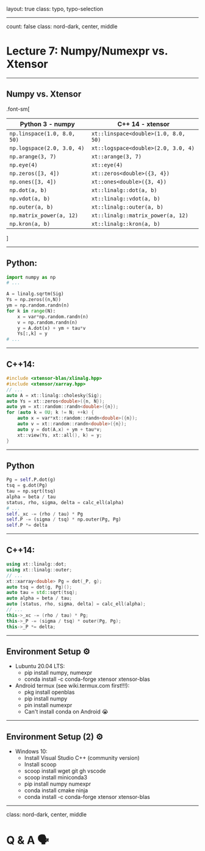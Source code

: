 layout: true
class: typo, typo-selection

---

count: false
class: nord-dark, center, middle

# Lecture 7: Numpy/Numexpr vs. Xtensor

---

## Numpy vs. Xtensor

.font-sm[

| Python 3 - numpy            | C++ 14 - xtensor                     |
| --------------------------- | ------------------------------------ |
| `np.linspace(1.0, 8.0, 50)` | `xt::linspace<double>(1.0, 8.0, 50)` |
| `np.logspace(2.0, 3.0, 4)`  | `xt::logspace<double>(2.0, 3.0, 4)`  |
| `np.arange(3, 7)`           | `xt::arange(3, 7)`                   |
| `np.eye(4)`                 | `xt::eye(4)`                         |
| `np.zeros([3, 4])`          | `xt::zeros<double>({3, 4})`          |
| `np.ones([3, 4])`           | `xt::ones<double>({3, 4})`           |
| `np.dot(a, b)`              | `xt::linalg::dot(a, b)`              |
| `np.vdot(a, b)`             | `xt::linalg::vdot(a, b)`             |
| `np.outer(a, b)`            | `xt::linalg::outer(a, b)`            |
| `np.matrix_power(a, 12)`    | `xt::linalg::matrix_power(a, 12)`    |
| `np.kron(a, b)`             | `xt::linalg::kron(a, b)`             |

]

---

## Python:

```python
import numpy as np
# ...

A = linalg.sqrtm(Sig)
Ys = np.zeros((n,N))
ym = np.random.randn(n)
for k in range(N):
    x = var*np.random.randn(n)
    v = np.random.randn(n)
    y = A.dot(x) + ym + tau*v
    Ys[:,k] = y
# ...
```

---

## C++14:

```cpp
#include <xtensor-blas/xlinalg.hpp>
#include <xtensor/xarray.hpp>
// ...
auto A = xt::linalg::cholesky(Sig);
auto Ys = xt::zeros<double>({n, N});
auto ym = xt::random::randn<double>({n});
for (auto k = 0U; k != N; ++k) {
    auto x = var*xt::random::randn<double>({n});
    auto v = xt::random::randn<double>({n});
    auto y = dot(A,x) + ym + tau*v;
    xt::view(Ys, xt::all(), k) = y;
}
```

---

## Python

```python
Pg = self.P.dot(g)
tsq = g.dot(Pg)
tau = np.sqrt(tsq)
alpha = beta / tau
status, rho, sigma, delta = calc_ell(alpha)
# ...
self._xc -= (rho / tau) * Pg
self.P -= (sigma / tsq) * np.outer(Pg, Pg)
self.P *= delta
```

---

## C++14:

```cpp
using xt::linalg::dot;
using xt::linalg::outer;
// ...
xt::xarray<double> Pg = dot(_P, g);
auto tsq = dot(g, Pg)();
auto tau = std::sqrt(tsq);
auto alpha = beta / tau;
auto [status, rho, sigma, delta] = calc_ell(alpha);
// ...
this->_xc -= (rho / tau) * Pg;
this->_P -= (sigma / tsq) * outer(Pg, Pg);
this->_P *= delta;
```

---

## Environment Setup ⚙️

- Lubuntu 20.04 LTS:
  - pip install numpy, numexpr
  - conda install -c conda-forge xtensor xtensor-blas
- Android termux (see wiki.termux.com first!!!):
  - pkg install openblas
  - pip install numpy
  - pin install numexpr
  - Can't install conda on Android 😭

---

## Environment Setup (2) ⚙️

- Windows 10:
  - Install Visual Studio C++ (community version)
  - Install scoop
  - scoop install wget git gh vscode
  - scoop install miniconda3
  - pip install numpy numexpr
  - conda install cmake ninja
  - conda install -c conda-forge xtensor xtensor-blas

---

class: nord-dark, center, middle

# Q & A 🗣️
